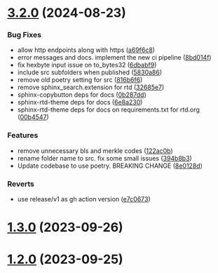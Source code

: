 # [3.2.0](https://github.com/Geodefi/geode-py/compare/1.3.0...3.2.0) (2024-08-23)


### Bug Fixes

* allow http endpoints along with https ([a69f6c8](https://github.com/Geodefi/geode-py/commit/a69f6c87424552ae045fafb4b35d01f4add584bf))
* error messages and docs. implement the new ci pipeline ([8bd014f](https://github.com/Geodefi/geode-py/commit/8bd014f47ea8192bd770a26ecc04cd1bfb7e0267))
* fix hexbyte input issue on to_bytes32 ([6dbabf9](https://github.com/Geodefi/geode-py/commit/6dbabf9310dd98bbda2ab480b52405ce187a307f))
* include src subfolders when published ([5830a86](https://github.com/Geodefi/geode-py/commit/5830a862e47cce09af3d8abd732bbdb457c214dd))
* remove old poetry setting for src ([816b6f6](https://github.com/Geodefi/geode-py/commit/816b6f65cc30ced80741062c42e9db37d34d7eb7))
* remove sphinx_search.extension for rtd ([32685e7](https://github.com/Geodefi/geode-py/commit/32685e72fea02e8b6f39dcd25dbd43c7bf764e68))
* sphinx-copybutton deps for docs ([0b287dd](https://github.com/Geodefi/geode-py/commit/0b287dd3200364f3c5d0e249dec7e93b50ea26f3))
* sphinx-rtd-theme deps for docs ([6e8a230](https://github.com/Geodefi/geode-py/commit/6e8a230c181a679d189408d5d9a3d11c96368028))
* sphinx-rtd-theme deps for docs on requirements.txt for rtd.org ([00b4547](https://github.com/Geodefi/geode-py/commit/00b4547dc979da8f4459664471487d830d6a0715))


### Features

* remove unnecessary bls and merkle codes ([122ac0b](https://github.com/Geodefi/geode-py/commit/122ac0bc06e15911f3125b4801ccf20c81c03cb4))
* rename folder name to src. fix some small issues ([394b8b3](https://github.com/Geodefi/geode-py/commit/394b8b3aacedba983ba12eaac9bcef4974c081db))
* Update codebase to use poetry. BREAKING CHANGE ([8e0128d](https://github.com/Geodefi/geode-py/commit/8e0128d491ba25993497b45f3e73c53eaf73bcee))


### Reverts

* use release/v1 as gh action version ([e7c0673](https://github.com/Geodefi/geode-py/commit/e7c06732535b23630c62f48f87b122d8064d006b))



# [1.3.0](https://github.com/Geodefi/geode-py/compare/1.2.3...1.3.0) (2023-09-26)



# [1.2.0](https://github.com/Geodefi/geode-py/compare/1.1.1...1.2.0) (2023-09-25)




